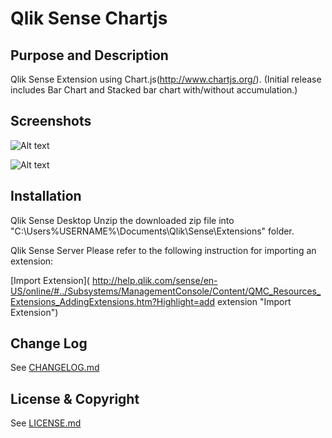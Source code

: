 # Qlik Sense Chartjs

## Purpose and Description
Qlik Sense Extension using Chart.js(http://www.chartjs.org/).
(Initial release includes Bar Chart and Stacked bar chart with/without accumulation.)

## Screenshots
![Alt text](./src/lib/images/extension_sample1.gif)

![Alt text](./src/lib/images/extension_sample2.gif)

## Installation
Qlik Sense Desktop Unzip the downloaded zip file into "C:\Users\%USERNAME%\Documents\Qlik\Sense\Extensions\" folder.

Qlik Sense Server Please refer to the following instruction for importing an extension:

[Import Extension]( http://help.qlik.com/sense/en-US/online/#../Subsystems/ManagementConsole/Content/QMC_Resources_Extensions_AddingExtensions.htm?Highlight=add extension "Import Extension")

## Change Log

See [CHANGELOG.md](ChangeLog.md)

## License & Copyright

See [LICENSE.md](License.md)
